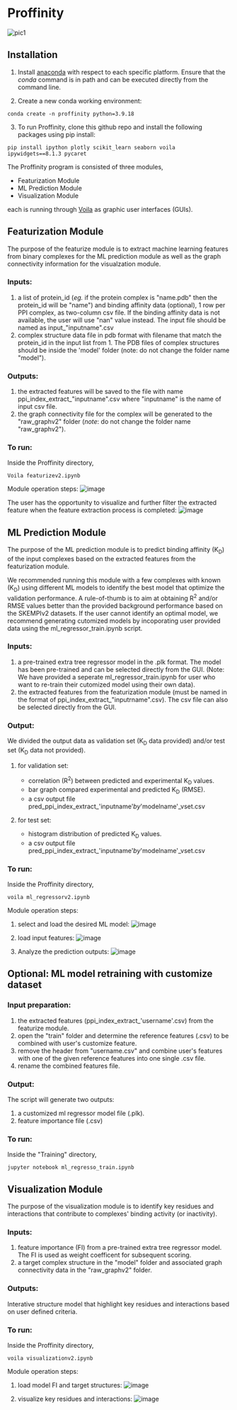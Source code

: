 # Proffinity

![pic1](https://github.com/user-attachments/assets/af65266b-2f05-404b-b86e-57aa0b2943f3)


## Installation

1. Install [anaconda](https://www.anaconda.com/docs/getting-started/anaconda/install) with respect to each specific platform. Ensure that the _conda_ command is in path and can be executed directly from the command line.

2. Create a new conda working environment:
````
conda create -n proffinity python=3.9.18
````
3. To run Proffinity, clone this github repo and install the following packages using pip install:

````
pip install ipython plotly scikit_learn seaborn voila ipywidgets==8.1.3 pycaret
````
The Proffinity program is consisted of three modules, 
- Featurization Module
- ML Prediction Module
- Visualization Module

each is running through [Voila](https://voila.readthedocs.io/en/stable/) as graphic user interfaces (GUIs). 

## Featurization Module

The purpose of the featurize module is to extract machine learning features from binary complexes for the ML prediction module as well as the graph connectivity information for the visualzation module.

### Inputs:
1. a list of protein_id (_eg._ if the protein complex is "name.pdb" then the protein_id will be "name") and binding affinity data (optional), 1 row per PPI complex, as two-column csv file. If the binding affinity data is not available, the user will use "nan" value instead. The input file should be named as input_"inputname".csv
3. complex structure data file in pdb format with filename that match the protein_id in the input list from 1. The PDB files of complex structures should be inside the 'model' folder (note: do not change the folder name "model").   

### Outputs:
1. the extracted features will be saved to the file with name ppi_index_extract_"inputname".csv where "inputname" is the name of input csv file.<sub></sub>
2. the graph connectivity file for the complex will be generated to the "raw_graphv2" folder (_note_: do not change the folder name "raw_graphv2").

### To run:
Inside the Proffinity directory,

````
Voila featurizev2.ipynb
````

Module operation steps: 
![image](https://github.com/user-attachments/assets/d02e995c-9f38-47fa-9532-065c6e0b687f)

The user has the opportunity to visualize and further filter the extracted feature when the feature extraction process is completed:
![image](https://github.com/user-attachments/assets/60490145-fda4-400c-b2a7-9b7804b69e5a)

## ML Prediction Module

The purpose of the ML prediction module is to predict binding affinity (K<sub>D</sub>) of the input complexes based on the extracted features from the featurization module.

We recommended running this module with a few complexes with known (K<sub>D</sub>) using different ML models to identify the best model that optimize the validation performance. A rule-of-thumb is to aim at obtaining R<sup>2</sup> and/or RMSE values better than the provided background performance based on the SKEMPIv2 datasets. If the user cannot identify an optimal model, we recommend generating cutomized models by incoporating user provided data using the ml_regressor_train.ipynb script. 

### Inputs:
1. a pre-trained extra tree regressor model in the .plk format. The model has been pre-trained and can be selected directly from the GUI. (Note: We have provided a seperate ml_regressor_train.ipynb for user who want to re-train their cutomized model using their own data).
2. the extracted features from the featurization module (must be named in the format of ppi_index_extract_"inputrname".csv). The csv file can also be selected directly from the GUI.

### Output:

We divided the output data as validation set (K<sub>D</sub> data provided) and/or test set (K<sub>D</sub> data not provided).

1. for validation set:
   - correlation (R<sup>2</sup>) between predicted and experimental K<sub>D</sub> values.
   - bar graph compared experimental and predicted K<sub>D</sub> (RMSE).
   - a csv output file pred_ppi_index_extract_'inputname'_by_'modelname'_vset.csv    

2. for test set:
   - histogram distribution of predicted K<sub>D</sub> values.
   - a csv output file pred_ppi_index_extract_'inputname'_by_'modelname'_vset.csv

### To run:  
Inside the Proffinity directory,

````
voila ml_regressorv2.ipynb
````

Module operation steps:

1. select and load the desired ML model:
![image](https://github.com/user-attachments/assets/a9597fe2-c61e-4f99-ba0a-1902a2ade10b)

2. load input features:
![image](https://github.com/user-attachments/assets/8ab62342-6680-463f-8ce3-e3093985e6b7)

3. Analyze the prediction outputs:
![image](https://github.com/user-attachments/assets/b5b6556e-f26a-4480-8ca0-178b70bc1017)


## Optional: ML model retraining with customize dataset

### Input preparation:
1. the extracted features (ppi_index_extract_'username'.csv) from the featurize module.
2. open the "train" folder and determine the reference features (.csv) to be combined with user's customize feature.
3. remove the header from "username.csv" and combine user's features with one of the given reference features into one single .csv file.
4. rename the combined features file.

### Output:

The script will generate two outputs:

1. a customized ml regressor model file (.plk).
2. feature importance file (.csv)

### To run:
Inside the "Training" directory,

````
jupyter notebook ml_regresso_train.ipynb
````

## Visualization Module

The purpose of the visualization module is to identify key residues and interactions that contribute to complexes' binding activity (or inactivity).

### Inputs:
1. feature importance (FI) from a pre-trained extra tree regressor model. The FI is used as weight coefficent for subsequent scoring.
2. a target complex structure in the "model" folder and associated graph connectivity data in the "raw_graphv2" folder.

### Outputs:
Interative structure model that highlight key residues and interactions based on user defined criteria. 

### To run:  <sub></sub>
Inside the Proffinity directory,

````
voila visualizationv2.ipynb
````
Module operation steps:
1. load model FI and target structures:
![image](https://github.com/user-attachments/assets/657a28b5-e241-4bd8-ad12-bd598bc23c1b)


2. visualize key residues and interactions:
![image](https://github.com/user-attachments/assets/884ed8cc-8585-492b-bbfa-b6811ee75992)




